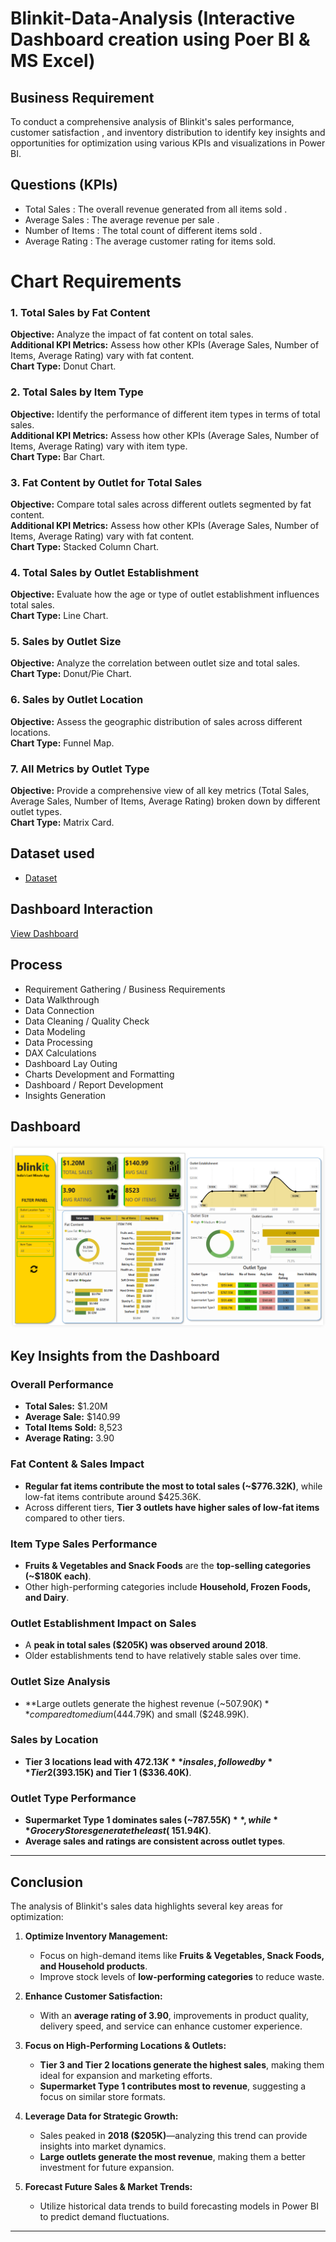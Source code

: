 # Blinkit-Data-Analysis (Interactive Dashboard creation using Poer BI & MS Excel)
## Business Requirement
To conduct a comprehensive analysis of Blinkit's sales performance, customer satisfaction , and inventory distribution to identify key insights and opportunities for optimization using various KPIs and visualizations in Power BI.


## Questions (KPIs)
- Total Sales : The overall revenue generated from all items sold .
- Average Sales : The average revenue per sale .
- Number of Items : The total count of different items sold .
- Average Rating : The average customer rating for items sold.

# Chart Requirements

### 1. Total Sales by Fat Content
**Objective:** Analyze the impact of fat content on total sales.  
**Additional KPI Metrics:** Assess how other KPIs (Average Sales, Number of Items, Average Rating) vary with fat content.  
**Chart Type:** Donut Chart.

### 2. Total Sales by Item Type
**Objective:** Identify the performance of different item types in terms of total sales.  
**Additional KPI Metrics:** Assess how other KPIs (Average Sales, Number of Items, Average Rating) vary with item type.  
**Chart Type:** Bar Chart.

### 3. Fat Content by Outlet for Total Sales
**Objective:** Compare total sales across different outlets segmented by fat content.  
**Additional KPI Metrics:** Assess how other KPIs (Average Sales, Number of Items, Average Rating) vary with fat content.  
**Chart Type:** Stacked Column Chart.

### 4. Total Sales by Outlet Establishment
**Objective:** Evaluate how the age or type of outlet establishment influences total sales.  
**Chart Type:** Line Chart.

### 5. Sales by Outlet Size
**Objective:** Analyze the correlation between outlet size and total sales.  
**Chart Type:** Donut/Pie Chart.

### 6. Sales by Outlet Location
**Objective:** Assess the geographic distribution of sales across different locations.  
**Chart Type:** Funnel Map.

### 7. All Metrics by Outlet Type
**Objective:** Provide a comprehensive view of all key metrics (Total Sales, Average Sales, Number of Items, Average Rating) broken down by different outlet types.  
**Chart Type:** Matrix Card.

 
## Dataset used
- <a href="https://github.com/AnuragDeotale/Blinkit_Analysis/blob/5a05ce1024f4617ae6b0bd989370fc5c5915f142/BlinkIT%20Grocery%20Data.xlsx">Dataset</a>



## Dashboard Interaction 
<a href="https://github.com/AnuragDeotale/Blinkit_Analysis/blob/5a05ce1024f4617ae6b0bd989370fc5c5915f142/Blinkit.pbix">View Dashboard</a>

## Process
- Requirement Gathering / Business Requirements
- Data Walkthrough
- Data Connection
- Data Cleaning / Quality Check
- Data Modeling
- Data Processing
- DAX Calculations
- Dashboard Lay Outing
- Charts Development and Formatting
- Dashboard / Report Development
- Insights Generation

## Dashboard

![Screenshot (495)](https://github.com/AnuragDeotale/Blinkit_Analysis/blob/5a05ce1024f4617ae6b0bd989370fc5c5915f142/Dashboard.png)

## Key Insights from the Dashboard

### **Overall Performance**
- **Total Sales:** $1.20M  
- **Average Sale:** $140.99  
- **Total Items Sold:** 8,523  
- **Average Rating:** 3.90  

### **Fat Content & Sales Impact**
- **Regular fat items contribute the most to total sales (~$776.32K)**, while low-fat items contribute around $425.36K.
- Across different tiers, **Tier 3 outlets have higher sales of low-fat items** compared to other tiers.

### **Item Type Sales Performance**
- **Fruits & Vegetables and Snack Foods** are the **top-selling categories (~$180K each)**.
- Other high-performing categories include **Household, Frozen Foods, and Dairy**.

### **Outlet Establishment Impact on Sales**
- A **peak in total sales ($205K) was observed around 2018**.
- Older establishments tend to have relatively stable sales over time.

### **Outlet Size Analysis**
- **Large outlets generate the highest revenue (~$507.90K)** compared to medium ($444.79K) and small ($248.99K).

### **Sales by Location**
- **Tier 3 locations lead with $472.13K** in sales, followed by **Tier 2 ($393.15K) and Tier 1 ($336.40K)**.

### **Outlet Type Performance**
- **Supermarket Type 1 dominates sales (~$787.55K)**, while **Grocery Stores generate the least (~$151.94K)**.
- **Average sales and ratings are consistent across outlet types**.

---

## Conclusion

The analysis of Blinkit's sales data highlights several key areas for optimization:

1. **Optimize Inventory Management:**  
   - Focus on high-demand items like **Fruits & Vegetables, Snack Foods, and Household products**.  
   - Improve stock levels of **low-performing categories** to reduce waste.

2. **Enhance Customer Satisfaction:**  
   - With an **average rating of 3.90**, improvements in product quality, delivery speed, and service can enhance customer experience.  

3. **Focus on High-Performing Locations & Outlets:**  
   - **Tier 3 and Tier 2 locations generate the highest sales**, making them ideal for expansion and marketing efforts.  
   - **Supermarket Type 1 contributes most to revenue**, suggesting a focus on similar store formats.

4. **Leverage Data for Strategic Growth:**  
   - Sales peaked in **2018 ($205K)**—analyzing this trend can provide insights into market dynamics.  
   - **Large outlets generate the most revenue**, making them a better investment for future expansion.

5. **Forecast Future Sales & Market Trends:**  
   - Utilize historical data trends to build forecasting models in Power BI to predict demand fluctuations.  

---
